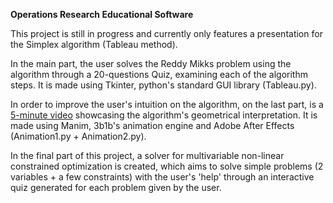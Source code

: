 **Operations Research Educational Software**

This project is still in progress and currently only features a presentation for the Simplex algorithm (Tableau method).

In the main part, the user solves the Reddy Mikks problem using the algorithm through a 20-questions Quiz, examining each of the algorithm steps. It is made using Tkinter, python's standard GUI library (Tableau.py).

In order to improve the user's intuition on the algorithm, on the last part, is a [5-minute video](https://youtu.be/mHgv6kKOl6g) showcasing the algorithm's geometrical interpretation. It is made using Manim, 3b1b's animation engine and Adobe After Effects (Animation1.py + Animation2.py).

In the final part of this project, a solver for multivariable non-linear constrained optimization is created, which aims to solve simple problems (2 variables + a few constraints) with the user's 'help' through an interactive quiz generated for each problem given by the user. 

